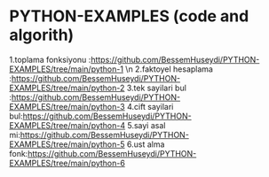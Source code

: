 # PYTHON-EXAMPLES (code and algorith)

1.toplama fonksiyonu :https://github.com/BessemHuseydi/PYTHON-EXAMPLES/tree/main/python-1 \n
2.faktoyel hesaplama :https://github.com/BessemHuseydi/PYTHON-EXAMPLES/tree/main/python-2
3.tek sayilari bul :https://github.com/BessemHuseydi/PYTHON-EXAMPLES/tree/main/python-3
4.cift sayilari bul:https://github.com/BessemHuseydi/PYTHON-EXAMPLES/tree/main/python-4
5.sayi asal mi:https://github.com/BessemHuseydi/PYTHON-EXAMPLES/tree/main/python-5
6.ust alma fonk:https://github.com/BessemHuseydi/PYTHON-EXAMPLES/tree/main/python-6
